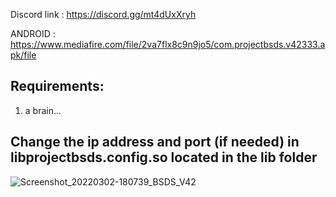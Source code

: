Discord link : https://discord.gg/mt4dUxXryh

ANDROID : https://www.mediafire.com/file/2va7flx8c9n9jo5/com.projectbsds.v42333.apk/file

## Requirements: ##
1. a brain...

## Change the ip address and port (if needed) in libprojectbsds.config.so located in the lib folder ##

![Screenshot_20220302-180739_BSDS_V42](https://user-images.githubusercontent.com/52799759/156474426-399ea814-9727-4a49-a1f8-2f95e027309c.png)